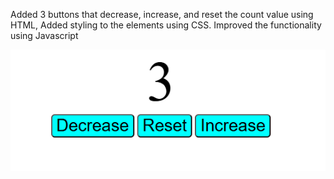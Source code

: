 Added 3 buttons that decrease, increase, and reset the count value using HTML,
Added styling to the elements using CSS.
Improved the functionality using Javascript

![Alt Text](https://github.com/SivaKarthik711/Javascript_HTML_CSS-basics-/blob/040bb59c6ac0be08ba50004cc7aa203c1e3a7ff5/Counter/Screenshot%202025-03-02%20135053.png)
